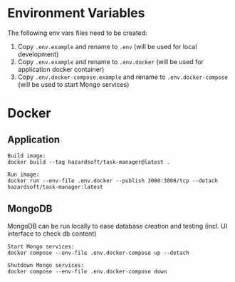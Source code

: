 # Environment Variables

The following env vars files need to be created:
1. Copy `.env.example` and rename to `.env` (will be used for local development)
2. Copy `.env.example` and rename to `.env.docker` (will be used for application docker container)
3. Copy `.env.docker-compose.example` and rename to `.env.docker-compose` (will be used to start Mongo services)

# Docker

## Application

```
Build image:
docker build --tag hazardsoft/task-manager@latest .

Run image:
docker run --env-file .env.docker --publish 3000:3000/tcp --detach hazardsoft/task-manager:latest
```

## MongoDB

MongoDB can be run locally to ease database creation and testing (incl. UI interface to check db content)

```
Start Mongo services:
docker compose --env-file .env.docker-compose up --detach

Shutdown Mongo services:
docker compose --env-file .env.docker-compose down
```
